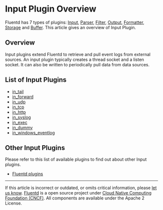 # Input Plugin Overview

Fluentd has 7 types of plugins: [Input](/plugins/input/input-plugin-overview.md),
[Parser](/articles/parser-plugin-overview.md), [Filter](/articles/filter-plugin-overview.md),
[Output](/articles/output-plugin-overview.md),
[Formatter](/articles/formatter-plugin-overview.md),
[Storage](/articles/storage-plugin-overview.md) and [Buffer](/articles/buffer-plugin-overview.md).
This article gives an overview of Input Plugin.


## Overview

Input plugins extend Fluentd to retrieve and pull event logs from
external sources. An input plugin typically creates a thread socket and
a listen socket. It can also be written to periodically pull data from
data sources.


## List of Input Plugins

-   [in\_tail](/plugins/input/in_tail.md)
-   [in\_forward](/plugins/input/in_forward.md)
-   [in\_udp](/plugins/input/in_udp.md)
-   [in\_tcp](/plugins/input/in_tcp.md)
-   [in\_http](/plugins/input/in_http.md)
-   [in\_syslog](/plugins/input/in_syslog.md)
-   [in\_exec](/plugins/input/in_exec.md)
-   [in\_dummy](/plugins/input/in_dummy.md)
-   [in\_windows\_eventlog](/plugins/input/in_windows_eventlog.md)


## Other Input Plugins

Please refer to this list of available plugins to find out about other
Input plugins.

-   [Fluentd plugins](http://fluentd.org/plugin/)


------------------------------------------------------------------------

If this article is incorrect or outdated, or omits critical information, please [let us know](https://github.com/fluent/fluentd-docs/issues?state=open).
[Fluentd](http://www.fluentd.org/) is a open source project under [Cloud Native Computing Foundation (CNCF)](https://cncf.io/). All components are available under the Apache 2 License.
